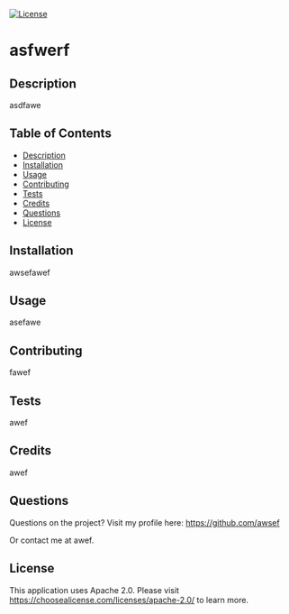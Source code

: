 
[![License](https://img.shields.io/badge/License-Apache%202.0-blue.svg)](https://opensource.org/licenses/Apache-2.0)

# asfwerf

## Description

asdfawe

## Table of Contents

* [Description](#description)
* [Installation](#installation)
* [Usage](#usage)
* [Contributing](#contributing)
* [Tests](#tests)
* [Credits](#credits)
* [Questions](#questions)
* [License](#license)

## Installation

awsefawef

## Usage

asefawe

## Contributing

fawef

## Tests

awef

## Credits

awef

## Questions

Questions on the project? Visit my profile here: https://github.com/awsef

Or contact me at awef.

## License

This application uses Apache 2.0.
Please visit https://choosealicense.com/licenses/apache-2.0/ to learn more.
